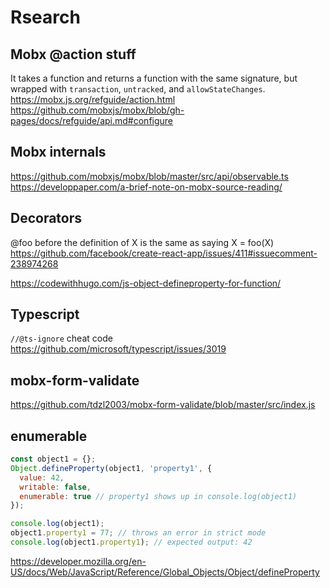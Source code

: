 # Rsearch

## Mobx @action stuff
It takes a function and returns a function with the same signature,
but wrapped with `transaction`, `untracked`, and `allowStateChanges`.
https://mobx.js.org/refguide/action.html
https://github.com/mobxjs/mobx/blob/gh-pages/docs/refguide/api.md#configure


## Mobx internals
https://github.com/mobxjs/mobx/blob/master/src/api/observable.ts
https://developpaper.com/a-brief-note-on-mobx-source-reading/


## Decorators
@foo before the definition of X is the same as saying X = foo(X)
https://github.com/facebook/create-react-app/issues/411#issuecomment-238974268

https://codewithhugo.com/js-object-defineproperty-for-function/

## Typescript
`//@ts-ignore` cheat code
https://github.com/microsoft/typescript/issues/3019


## mobx-form-validate
https://github.com/tdzl2003/mobx-form-validate/blob/master/src/index.js


## enumerable
```javascript
const object1 = {};
Object.defineProperty(object1, 'property1', {
  value: 42,
  writable: false,
  enumerable: true // property1 shows up in console.log(object1)
});

console.log(object1);
object1.property1 = 77; // throws an error in strict mode
console.log(object1.property1); // expected output: 42
```
https://developer.mozilla.org/en-US/docs/Web/JavaScript/Reference/Global_Objects/Object/defineProperty
